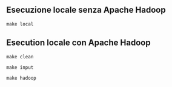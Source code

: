 ## Esecuzione locale senza Apache Hadoop

`make local`

## Esecution locale con Apache Hadoop

`make clean`

`make input`

`make hadoop`
